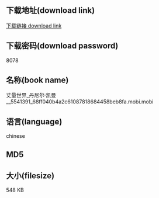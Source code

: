 ## 下载地址(download link)
[下载链接 download link](https://voluble-croquembouche-d321dc.netlify.app/?s=%E4%B8%88%E9%87%8F%E4%B8%96%E7%95%8C_%E4%B8%B9%E5%B0%BC%E5%B0%94%C2%B7%E5%87%AF%E6%9B%BC__5541391_68ff040b4a2c61087818684458beb8fa.mobi)

## 下载密码(download password)
8078

## 名称(book name)
丈量世界_丹尼尔·凯曼__5541391_68ff040b4a2c61087818684458beb8fa.mobi.mobi

## 语言(language)
chinese

## MD5


## 大小(filesize)
548 KB
